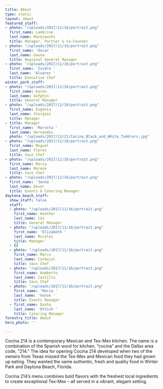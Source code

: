 ```yaml
---
title: About
type: static
layout: about
featured_staff:
- photo: "/uploads/2017/11/16/portrait.png"
  first_name: Lambrine
  last_name: Macejewski
  title: Manager, Partner & Co-Founder
- photo: "/uploads/2017/11/16/portrait.png"
  first_name: 'Oscar '
  last_name: Gaona
  title: Regional General Manager
- photo: "/uploads/2017/11/16/portrait.png"
  first_name: 'Isidro '
  last_name: 'Alvarez '
  title: Executive Chef
winter_park_staff:
- photo: "/uploads/2017/11/16/portrait.png"
  first_name: Karen
  last_name: Gofphin
  title: General Manager
- photo: "/uploads/2017/11/16/portrait.png"
  first_name: Eugenia
  last_name: Stergios
  title: Manager
- title: Manager
  first_name: 'Marcela '
  last_name: Hernandez
  photo: "/uploads/2017/11/21/Cocina_Black_and_White_Tumblers.jpg"
- photo: "/uploads/2017/11/16/portrait.png"
  first_name: Miguel
  last_name: Flores
  title: Sous Chef
- photo: "/uploads/2017/11/16/portrait.png"
  first_name: Maria
  last_name: Moreno
  title: Sous Chef
- photo: "/uploads/2017/11/16/portrait.png"
  first_name: 'Jenna '
  last_name: Dever
  title: Events & Catering Manager
daytona_beach_staff:
  show_staff: false
  staff:
  - photo: "/uploads/2017/11/16/portrait.png"
    first_name: Heather
    last_name: Cox
    title: General Manager
  - photo: "/uploads/2017/11/16/portrait.png"
    first_name: 'Elizabeth '
    last_name: Mireles
    title: Manager
  - {}
  - photo: "/uploads/2017/11/16/portrait.png"
    first_name: Marco
    last_name: Carbajal
    title: Sous Chef
  - photo: "/uploads/2017/11/16/portrait.png"
    first_name: Humberto
    last_name: Castillo
    title: Sous Chef
  - photo: "/uploads/2017/11/16/portrait.png"
    first_name: 'Maria '
    last_name: 'Varon '
    title: Events Manager
  - first_name: Dasha
    last_name: 'Ottich '
    title: Catering Manager
forestry_title: About
hero_photo: ''

---
```

Cocina 214 is a contemporary Mexican and Tex-Mex kitchen. The name is a combination of the Spanish word for kitchen, “cocina” and the Dallas area code, “214.” The idea for opening Cocina 214 developed when two of the owners from Texas missed the Tex-Mex and Mexican food they had grown up eating. They wanted the same authentic, fresh and quality food in Winter Park and Daytona Beach, Florida.

Cocina 214’s menu combines bold flavors with the freshest local ingredients to create exceptional Tex-Mex – all served in a vibrant, elegant setting.